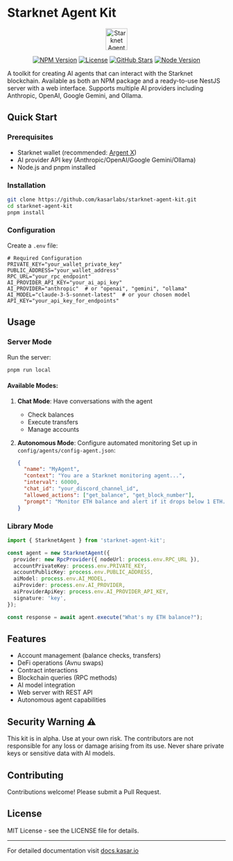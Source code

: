 # Starknet Agent Kit

<div align="center">
<img src="https://pbs.twimg.com/profile_images/1834202903189618688/N4J8emeY_400x400.png" width="50" alt="Starknet Agent Kit Logo">

[![NPM Version](https://img.shields.io/npm/v/starknet-agent-kit.svg)](https://www.npmjs.com/package/starknet-agent-kit)
[![License](https://img.shields.io/npm/l/starknet-agent-kit.svg)](https://github.com/kasarlabs/starknet-agent-kit/blob/main/LICENSE)
[![GitHub Stars](https://img.shields.io/github/stars/kasarlabs/starknet-agent-kit.svg)](https://github.com/kasarlabs/starknet-agent-kit/stargazers)
[![Node Version](https://img.shields.io/node/v/starknet-agent-kit.svg)](https://nodejs.org)

</div>

A toolkit for creating AI agents that can interact with the Starknet blockchain. Available as both an NPM package and a ready-to-use NestJS server with a web interface. Supports multiple AI providers including Anthropic, OpenAI, Google Gemini, and Ollama.

## Quick Start

### Prerequisites

- Starknet wallet (recommended: [Argent X](https://www.argent.xyz/argent-x))
- AI provider API key (Anthropic/OpenAI/Google Gemini/Ollama)
- Node.js and pnpm installed

### Installation

```bash
git clone https://github.com/kasarlabs/starknet-agent-kit.git
cd starknet-agent-kit
pnpm install
```

### Configuration

Create a `.env` file:

```env
# Required Configuration
PRIVATE_KEY="your_wallet_private_key"
PUBLIC_ADDRESS="your_wallet_address"
RPC_URL="your_rpc_endpoint"
AI_PROVIDER_API_KEY="your_ai_api_key"
AI_PROVIDER="anthropic"  # or "openai", "gemini", "ollama"
AI_MODEL="claude-3-5-sonnet-latest"  # or your chosen model
API_KEY="your_api_key_for_endpoints"
```

## Usage

### Server Mode

Run the server:

```bash
pnpm run local
```

#### Available Modes:

1. **Chat Mode**: Have conversations with the agent

   - Check balances
   - Execute transfers
   - Manage accounts

2. **Autonomous Mode**: Configure automated monitoring
   Set up in `config/agents/config-agent.json`:
   ```json
   {
     "name": "MyAgent",
     "context": "You are a Starknet monitoring agent...",
     "interval": 60000,
     "chat_id": "your_discord_channel_id",
     "allowed_actions": ["get_balance", "get_block_number"],
     "prompt": "Monitor ETH balance and alert if it drops below 1 ETH..."
   }
   ```

### Library Mode

```typescript
import { StarknetAgent } from 'starknet-agent-kit';

const agent = new StarknetAgent({
  provider: new RpcProvider({ nodeUrl: process.env.RPC_URL }),
  accountPrivateKey: process.env.PRIVATE_KEY,
  accountPublicKey: process.env.PUBLIC_ADDRESS,
  aiModel: process.env.AI_MODEL,
  aiProvider: process.env.AI_PROVIDER,
  aiProviderApiKey: process.env.AI_PROVIDER_API_KEY,
  signature: 'key',
});

const response = await agent.execute("What's my ETH balance?");
```

## Features

- Account management (balance checks, transfers)
- DeFi operations (Avnu swaps)
- Contract interactions
- Blockchain queries (RPC methods)
- AI model integration
- Web server with REST API
- Autonomous agent capabilities

## Security Warning ⚠️

This kit is in alpha. Use at your own risk. The contributors are not responsible for any loss or damage arising from its use. Never share private keys or sensitive data with AI models.

## Contributing

Contributions welcome! Please submit a Pull Request.

## License

MIT License - see the LICENSE file for details.

---

For detailed documentation visit [docs.kasar.io](https://docs.kasar.io)
